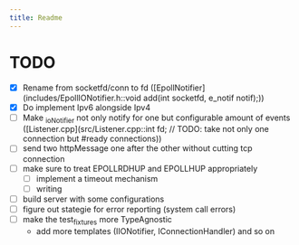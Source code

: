 ```yaml
---
title: Readme
---
```


# <span class="todo TODO">TODO</span> 

- [x] Rename from socketfd/conn to fd
  ([EpollNotifier](includes/EpollIONotifier.h::void add(int socketfd, e_notif notif);))
- [x] Do implement Ipv6 alongside Ipv4
- [ ] Make <sub>ioNotifier</sub> not only notify for one but
  configurable amount of events
  ([Listener.cpp](src/Listener.cpp::int fd; // TODO: take not only one connection but #ready connections))
- [ ] send two httpMessage one after the other without cutting tcp
  connection
- [ ] make sure to treat EPOLLRDHUP and EPOLLHUP appropriately
  - [ ] implement a timeout mechanism
  - [ ] writing
- [ ] build server with some configurations
- [ ] figure out stategie for error reporting (system call errors)
- [ ] make the test<sub>fixtures</sub> more TypeAgnostic
  - add more templates (IIONotifier, IConnectionHandler) and so on

